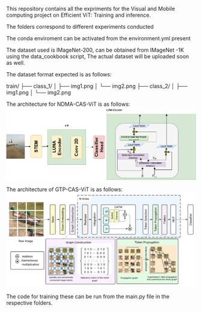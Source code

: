 This repository contains all the expriments for the Visual and Mobile computing project on Efficient ViT: Training and inference.

The folders correspond to different experiments conducted

The conda enviroment can be activated from the environment.yml present

The dataset used is IMageNet-200, can be obtained from IMageNet -1K using the data_cookbook script, The actual dataset will be uploaded soon as well.

The dataset format expected is as follows: 

train/
├── class_1/
│   ├── img1.png
│   └── img2.png
├── class_2/
│   ├── img1.png
│   └── img2.png



The architecture for NDMA-CAS-ViT is as follows:
![NDMA-CAS-ViT](imgs/casvit.drawio.png)

The architecture of GTP-CAS-ViT is as follows:
![GTP-CAS-ViT](imgs/cas_gtp_architect.png)

The code for training these can be run from the main.py file in the respective folders.